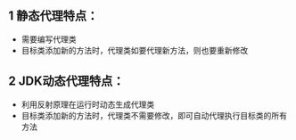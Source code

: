 ## 1 静态代理特点：
- 需要编写代理类
- 目标类添加新的方法时，代理类如要代理新方法，则也要重新修改

## 2 JDK动态代理特点：
- 利用反射原理在运行时动态生成代理类
- 目标类添加新的方法时，代理类不需要修改，即可自动代理执行目标类的所有方法
